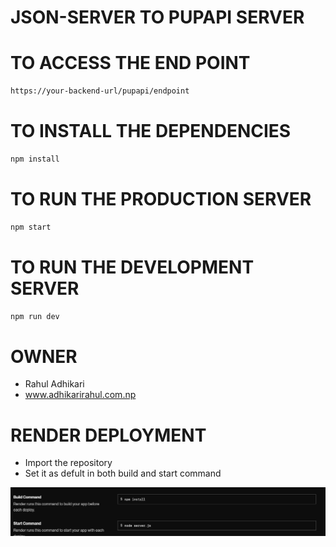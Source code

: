 # JSON-SERVER TO PUPAPI SERVER

# TO ACCESS THE END POINT

```sh
https://your-backend-url/pupapi/endpoint
```

# TO INSTALL THE DEPENDENCIES

```sh
npm install
```

# TO RUN THE PRODUCTION SERVER

```sh
npm start
```

# TO RUN THE DEVELOPMENT SERVER

```sh
npm run dev
```

# OWNER

- Rahul Adhikari
- <a href= "https://www.adhikarirahul.com.np" target="_blank">www.adhikarirahul.com.np</a>

# RENDER DEPLOYMENT

- Import the repository
- Set it as defult in both build and start command

<img src = "/render.png" />
